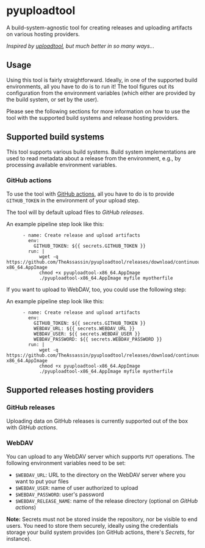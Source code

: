 # pyuploadtool

A build-system-agnostic tool for creating releases and uploading artifacts on various hosting providers.

*Inspired by [uploadtool](https://github.com/probonopd/uploadtool), but much better in so many ways...*


## Usage

Using this tool is fairly straightforward. Ideally, in one of the supported build environments, all you have to do is to run it! The tool figures out its configuration from the environment variables (which either are provided by the build system, or set by the user).

Please see the following sections for more information on how to use the tool with the supported build systems and release hosting providers.


## Supported build systems

This tool supports various build systems. Build system implementations are used to read metadata about a release from the environment, e.g., by processing available environment variables.

### GitHub actions

To use the tool with [GitHub actions](https://docs.github.com/en/free-pro-team@latest/github/administering-a-repository/about-releases), all you have to do is to provide `GITHUB_TOKEN` in the environment of your upload step.

The tool will by default upload files to *GitHub releases*.

An example pipeline step look like this:

```
      - name: Create release and upload artifacts
        env:
          GITHUB_TOKEN: ${{ secrets.GITHUB_TOKEN }}
        run: |
            wget -q https://github.com/TheAssassin/pyuploadtool/releases/download/continuous/pyuploadtool-x86_64.AppImage
            chmod +x pyuploadtool-x86_64.AppImage
            ./pyuploadtool-x86_64.AppImage myfile myotherfile
```

If you want to upload to WebDAV, too, you could use the following step:

An example pipeline step look like this:

```
      - name: Create release and upload artifacts
        env:
          GITHUB_TOKEN: ${{ secrets.GITHUB_TOKEN }}
          WEBDAV_URL: ${{ secrets.WEBDAV_URL }}
          WEBDAV_USER: ${{ secrets.WEBDAV_USER }}
          WEBDAV_PASSWORD: ${{ secrets.WEBDAV_PASSWORD }}
        run: |
            wget -q https://github.com/TheAssassin/pyuploadtool/releases/download/continuous/pyuploadtool-x86_64.AppImage
            chmod +x pyuploadtool-x86_64.AppImage
            ./pyuploadtool-x86_64.AppImage myfile myotherfile
```


## Supported releases hosting providers

### GitHub releases

Uploading data on GitHub releases is currently supported out of the box with *GitHub actions*.


### WebDAV

You can upload to any WebDAV server which supports `PUT` operations. The following environment variables need to be set:

- `$WEBDAV_URL`: URL to the directory on the WebDAV server where you want to put your files
- `$WEBDAV_USER`: name of user authorized to upload
- `$WEBDAV_PASSWORD`: user's password
- `$WEBDAV_RELEASE_NAME`: name of the release directory (optional on *GitHub actions*)

**Note:** Secrets must not be stored inside the repository, nor be visible to end users. You need to store them securely, ideally using the credentials storage your build system provides (on GitHub actions, there's *Secrets*, for instance).
